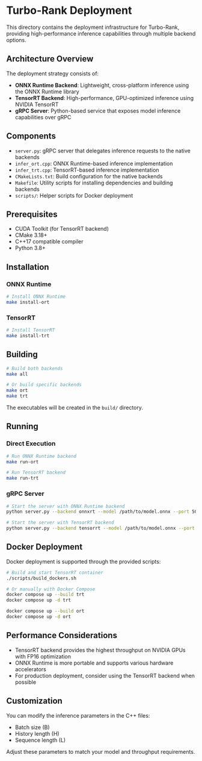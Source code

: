 # Turbo-Rank Deployment

This directory contains the deployment infrastructure for Turbo-Rank, providing high-performance inference capabilities through multiple backend options.

## Architecture Overview

The deployment strategy consists of:

- **ONNX Runtime Backend**: Lightweight, cross-platform inference using the ONNX Runtime library
- **TensorRT Backend**: High-performance, GPU-optimized inference using NVIDIA TensorRT
- **gRPC Server**: Python-based service that exposes model inference capabilities over gRPC

## Components

- `server.py`: gRPC server that delegates inference requests to the native backends
- `infer_ort.cpp`: ONNX Runtime-based inference implementation
- `infer_trt.cpp`: TensorRT-based inference implementation
- `CMakeLists.txt`: Build configuration for the native backends
- `Makefile`: Utility scripts for installing dependencies and building backends
- `scripts/`: Helper scripts for Docker deployment

## Prerequisites

- CUDA Toolkit (for TensorRT backend)
- CMake 3.18+
- C++17 compatible compiler
- Python 3.8+

## Installation

### ONNX Runtime

```bash
# Install ONNX Runtime
make install-ort
```

### TensorRT

```bash
# Install TensorRT
make install-trt
```

## Building

```bash
# Build both backends
make all

# Or build specific backends
make ort
make trt
```

The executables will be created in the `build/` directory.

## Running

### Direct Execution

```bash
# Run ONNX Runtime backend
make run-ort

# Run TensorRT backend
make run-trt
```

### gRPC Server

```bash
# Start the server with ONNX Runtime backend
python server.py --backend onnxrt --model /path/to/model.onnx --port 50051

# Start the server with TensorRT backend
python server.py --backend tensorrt --model /path/to/model.onnx --port 50051
```

## Docker Deployment

Docker deployment is supported through the provided scripts:

```bash
# Build and start TensorRT container
./scripts/build_dockers.sh

# Or manually with Docker Compose
docker compose up --build trt
docker compose up -d trt

docker compose up --build ort
docker compose up -d ort
```

## Performance Considerations

- TensorRT backend provides the highest throughput on NVIDIA GPUs with FP16 optimization
- ONNX Runtime is more portable and supports various hardware accelerators
- For production deployment, consider using the TensorRT backend when possible

## Customization

You can modify the inference parameters in the C++ files:
- Batch size (B)
- History length (H)
- Sequence length (L)

Adjust these parameters to match your model and throughput requirements.
